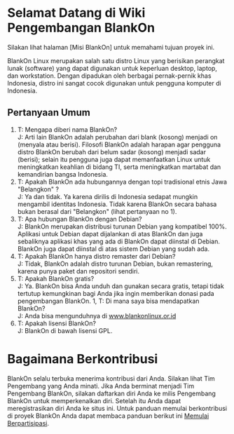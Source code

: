 # Selamat Datang di Wiki Pengembangan BlankOn

Silakan lihat halaman [Misi BlankOn] untuk memahami tujuan proyek ini.

BlankOn Linux merupakan salah satu distro Linux yang berisikan perangkat lunak (software) yang dapat digunakan untuk keperluan desktop, laptop, dan workstation. Dengan dipadukan oleh berbagai pernak-pernik khas Indonesia, distro ini sangat cocok digunakan untuk pengguna komputer di Indonesia.

## Pertanyaan Umum

1. T: Mengapa diberi nama BlankOn?
<br>J: Arti lain BlankOn adalah perubahan dari blank (kosong) menjadi on (menyala atau berisi). Filosofi BlankOn adalah harapan agar pengguna distro BlankOn berubah dari belum sadar (kosong) menjadi sadar (berisi); selain itu pengguna juga dapat memanfaatkan Linux untuk meningkatkan keahlian di bidang TI, serta meningkatkan martabat dan kemandirian bangsa Indonesia.
1. T: Apakah BlankOn ada hubungannya dengan topi tradisional etnis Jawa "Belangkon" ?
<br>J: Ya dan tidak. Ya karena dirilis di Indonesia sedapat mungkin mengambil identitas Indonesia. Tidak karena BlankOn secara bahasa bukan berasal dari "Belangkon" (lihat pertanyaan no 1).
1. T: Apa hubungan BlankOn dengan Debian?
<br>J: BlankOn merupakan distribusi turunan Debian yang kompatibel 100%. Aplikasi untuk Debian dapat dijalankan di atas BlankOn dan juga sebaliknya aplikasi khas yang ada di BlankOn dapat diinstal di Debian. BlankOn juga dapat diinstal di atas sistem Debian yang sudah ada.
1. T: Apakah BlankOn hanya distro remaster dari Debian?
<br>J: Tidak, BlankOn adalah distro turunan Debian, bukan remastering, karena punya paket dan repositori sendiri.
1. T: Apakah BlankOn gratis?
<br>J: Ya. BlankOn bisa Anda unduh dan gunakan secara gratis, tetapi tidak tertutup kemungkinan bagi Anda jika ingin memberikan donasi pada pengembangan BlankOn.
1, T: Di mana saya bisa mendapatkan BlankOn?
<br>J: Anda bisa mengunduhnya di www.blankonlinux.or.id
1. T: Apakah lisensi BlankOn?
<br>J: BlankOn di bawah lisensi GPL.

# Bagaimana Berkontribusi

BlankOn selalu terbuka menerima kontribusi dari Anda. Silakan lihat Tim Pengembang yang Anda minati. Jika Anda berminat menjadi Tim Pengembang BlankOn, silakan daftarkan diri Anda ke milis Pengembang BlankOn untuk memperkenalkan diri. Setelah itu Anda dapat meregistrasikan diri Anda ke situs ini. Untuk panduan memulai berkontribusi di proyek BlankOn Anda dapat membaca panduan berikut ini [Memulai Berpartisipasi](/MEMULAI.md).
